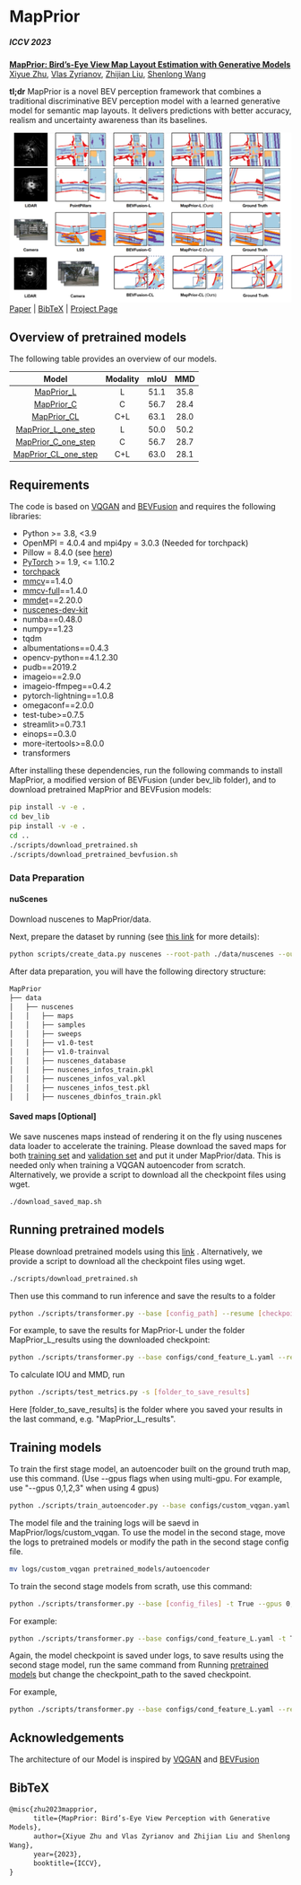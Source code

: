 # MapPrior 
##### ICCV 2023

[**MapPrior: Bird’s-Eye View Map Layout Estimation with Generative Models**](https://arxiv.org/abs/2308.12963/)<br/>
[Xiyue Zhu](https://arxiv.org/abs/2308.12963),
[Vlas Zyrianov](https://www.zyrianov.org/),
[Zhijian Liu](https://zhijianliu.com/),
[Shenlong Wang](https://shenlong.web.illinois.edu/) <br/>

**tl;dr** MapPrior is a novel BEV perception framework that combines a traditional discriminative BEV perception model with a learned generative model for semantic map layouts. It delivers predictions with better accuracy, realism and uncertainty awareness than its baselines.

![teaser](assets/teaser.png)
[Paper](https://arxiv.org/abs/2308.12963) | [BibTeX](#bibtex) | [Project Page](https://mapprior.github.io/)


## Overview of pretrained models
The following table provides an overview of our models. 

|        Model         | Modality | mIoU | MMD | 
| :------------------: | :------: | :--: | :---: |
| [MapPrior_L](configs/cond_feature_L.yaml)       |   L    | 51.1 | 35.8 |
| [MapPrior_C](configs/cond_feature_C.yaml) |    C     | 56.7 | 28.4 |
| [MapPrior_CL](configs/cond_feature_CL.yaml)  |    C+L     | 63.1 | 28.0 |
| [MapPrior_L_one_step](configs/cond_feature_L_one_step.yaml)       |   L    | 50.0 | 50.2 |
| [MapPrior_C_one_step](configs/cond_feature_C_one_step.yaml) |    C     | 56.7 | 28.7 |
| [MapPrior_CL_one_step](configs/cond_feature_CL_one_step.yaml)  |    C+L     | 63.0 | 28.1 |


## Requirements
The code is based on [VQGAN](https://github.com/CompVis/taming-transformers/tree/master) and [BEVFusion](https://github.com/mit-han-lab/bevfusion) and requires the following libraries:

- Python >= 3.8, \<3.9
- OpenMPI = 4.0.4 and mpi4py = 3.0.3 (Needed for torchpack)
- Pillow = 8.4.0 (see [here](https://github.com/mit-han-lab/bevfusion/issues/63))
- [PyTorch](https://github.com/pytorch/pytorch) >= 1.9, \<= 1.10.2
- [torchpack](https://github.com/mit-han-lab/torchpack)
- [mmcv](https://github.com/open-mmlab/mmcv)==1.4.0
- [mmcv-full](https://github.com/open-mmlab/mmcv)==1.4.0
- [mmdet](http://github.com/open-mmlab/mmdetection)==2.20.0
- [nuscenes-dev-kit](https://github.com/nutonomy/nuscenes-devkit)
- numba==0.48.0
- numpy==1.23
- tqdm
- albumentations==0.4.3
- opencv-python==4.1.2.30
- pudb==2019.2
- imageio==2.9.0
- imageio-ffmpeg==0.4.2
- pytorch-lightning==1.0.8
- omegaconf==2.0.0
- test-tube>=0.7.5
- streamlit>=0.73.1
- einops==0.3.0
- more-itertools>=8.0.0
- transformers

After installing these dependencies, run the following commands to install MapPrior, a modified version of BEVFusion (under bev_lib folder), and to download pretrained MapPrior and BEVFusion models:

```bash
pip install -v -e .
cd bev_lib 
pip install -v -e .
cd ..
./scripts/download_pretrained.sh
./scripts/download_pretrained_bevfusion.sh
```
### Data Preparation

#### nuScenes

Download nuscenes to MapPrior/data. 

Next, prepare the dataset by running (see [this link](https://github.com/open-mmlab/mmdetection3d/blob/1.0/docs/en/datasets/nuscenes_det.md) for more details): 

```bash
python scripts/create_data.py nuscenes --root-path ./data/nuscenes --out-dir ./data/nuscenes --extra-tag nuscenes
```

After data preparation, you will have the following directory structure:

```
MapPrior
├── data
│   ├── nuscenes
│   │   ├── maps
│   │   ├── samples
│   │   ├── sweeps
│   │   ├── v1.0-test
│   |   ├── v1.0-trainval
│   │   ├── nuscenes_database
│   │   ├── nuscenes_infos_train.pkl
│   │   ├── nuscenes_infos_val.pkl
│   │   ├── nuscenes_infos_test.pkl
│   │   ├── nuscenes_dbinfos_train.pkl

```


#### Saved maps [Optional]
We save nuscenes maps instead of rendering it on the fly using nuscenes data loader to accelerate the training. Please download the saved maps for both [training set](https://uofi.box.com/s/vi16hr2ifklnzgmzktpv1e0a0s3pm05s) and [validation set](https://uofi.box.com/s/7aa6ba1tf0jpjg5c1nwzbifypbol4psh) and put it under MapPrior/data. This is needed only when training a VQGAN autoencoder from scratch. Alternatively, we provide a script to download all the checkpoint files using wget.

```bash
./download_saved_map.sh
```

## Running pretrained models
Please download pretrained models using this [link](https://uofi.box.com/s/1auka500ppc1qet3pxchlgdacxci6toj) . Alternatively, we provide a script to download all the checkpoint files using wget.
```bash
./scripts/download_pretrained.sh
```

Then use this command to run inference and save the results to a folder
```bash
python ./scripts/transformer.py --base [config_path] --resume [checkpoint_path] --save [folder_to_save_results] -t True --gpus 0,
```

For example, to save the results for MapPrior-L under the folder MapPrior_L_results using the downloaded checkpoint:

```bash
python ./scripts/transformer.py --base configs/cond_feature_L.yaml --resume pretrained_models/MapPrior_L --save MapPrior_L_results -t True --gpus 0,
```

To calculate IOU and MMD, run 
```bash
python ./scripts/test_metrics.py -s [folder_to_save_results]
```
Here [folder_to_save_results] is the folder where you saved your results in the last command, e.g. "MapPrior_L_results".

## Training models
To train the first stage model, an autoencoder built on the ground truth map, use this command. (Use --gpus flags when using multi-gpu. For example, use "--gpus 0,1,2,3" when using 4 gpus)
```bash
python ./scripts/train_autoencoder.py --base configs/custom_vqgan.yaml -t True --gpus 0,
```
The model file and the training logs will be saevd in MapPrior/logs/custom_vqgan. To use the model in the second stage, move the logs to pretrained models or modify the path in the second stage config file.

```bash
mv logs/custom_vqgan pretrained_models/autoencoder
``` 


To train the second stage models from scrath, use this command:

```bash
python ./scripts/transformer.py --base [config_files] -t True --gpus 0,
```

For example:
```bash
python ./scripts/transformer.py --base configs/cond_feature_L.yaml -t True --gpus 0,
```

Again, the model checkpoint is saved under logs, to save results using the second stage model, run the same command from Running [pretrained models](<#Running pretrained models>) but change the checkpoint_path to the saved checkpoint.

For example,
```bash
python ./scripts/transformer.py --base configs/cond_feature_L.yaml --resume pretrained_models/cond_feature_L --save MapPrior_L_results -t True --gpus 0,
```

## Acknowledgements
The architecture of our Model is inspired by [VQGAN](https://github.com/CompVis/taming-transformers/tree/master) and [BEVFusion](https://github.com/mit-han-lab/bevfusion)

## BibTeX

```
@misc{zhu2023mapprior,
      title={MapPrior: Bird’s-Eye View Perception with Generative Models}, 
      author={Xiyue Zhu and Vlas Zyrianov and Zhijian Liu and Shenlong Wang},
      year={2023},
      booktitle={ICCV},
}
```
